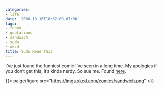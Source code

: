 ```yaml
---
categories:
- life
date: '2006-10-16T18:32:00-07:00'
tags:
- funny
- quotations
- sandwich
- sudo
- xkcd
title: Sudo Read This
---
```


I’ve just found the funniest comic I’ve seen in a long time. My apologies if you don’t get this, it’s kinda nerdy. So sue me. Found [here](https://xkcd.com/c149.html).

{{< paige/figure src="https://imgs.xkcd.com/comics/sandwich.png" >}}
